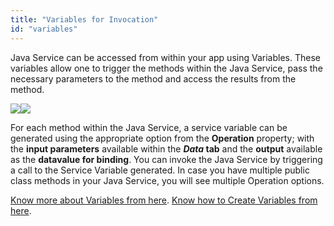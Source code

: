 ```yaml
---
title: "Variables for Invocation"
id: "variables"
---
```


Java Service can be accessed from within your app using Variables. These variables allow one to trigger the methods within the Java Service, pass the necessary parameters to the method and access the results from the method.

[![](/learn/assets/Var_create.png)](/learn/assets/Var_create.png)[![](/learn/assets/JS_var_create.png)](/learn/assets/JS_var_create.png)

For each method within the Java Service, a service variable can be generated using the appropriate option from the **Operation** property; with the **input parameters** available within the **_Data_ tab** and the **output** available as the **datavalue for binding**. You can invoke the Java Service by triggering a call to the Service Variable generated. In case you have multiple public class methods in your Java Service, you will see multiple Operation options.

[Know more about Variables from here](/learn/app-development/variables/data-integration/). [Know how to Create Variables from here](http://m/learn/app-development/variables/java-services/).

